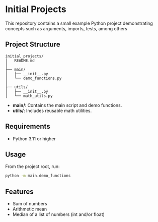 
# Initial Projects

This repository contains a small example Python project demonstrating concepts such as arguments, imports, tests, among others

## Project Structure

```
initial_projects/
│   README.md
│
├── main/
│   ├── __init__.py
│   └── demo_functions.py
│
├── utils/
│   ├── __init__.py
│   └── math_utils.py
```

- **main/**: Contains the main script and demo functions.
- **utils/**: Includes reusable math utilities.

## Requirements
- Python 3.11 or higher

## Usage
From the project root, run:
```bash
python -m main.demo_functions
```

## Features
- Sum of numbers
- Arithmetic mean
- Median of a list of numbers (int and/or float)

